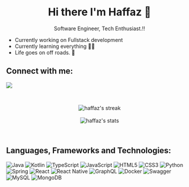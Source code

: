 <h1 align='center'>
Hi there  I'm Haffaz 👋
</h1>

<p align='center'>
Software Engineer, Tech Enthusiast.!!
</p>

- Currently working on Fullstack development
- Currently learning everything 🧗‍♀️
- Life goes on off roads. 🚙

## Connect with me:

<p align = "center">

[<img src = "https://img.shields.io/badge/LinkedIn-0077B5?style=for-the-badge&logo=linkedin&logoColor=white" />](https://www.linkedin.com/in/mohomed-haffaz/)

</p>
<br/>

<p align="center">
 
<img title="🔥 Get streak stats for your profile at git.io/streak-stats" alt="haffaz's streak" src="http://github-readme-streak-stats.herokuapp.com?user=Haffaz&theme=react&date_format=M%20j%5B%2C%20Y%5D"/>
 <br/><br/>
 <img title="🔥 Get stats for your profile at git.io/github-readme-stats" alt="haffaz's stats" src="https://github-readme-stats.vercel.app/api?username=Haffaz&count_private=true&show_icons=true&theme=react"/>
  
</p>

<br/>


## Languages, Frameworks and Technologies:

![Java](https://img.shields.io/badge/java-%23ED8B00.svg?style=for-the-badge&logo=java&logoColor=white)
![Kotlin](https://img.shields.io/badge/kotlin-%230095D5.svg?style=for-the-badge&logo=kotlin&logoColor=white)
![TypeScript](https://img.shields.io/badge/typescript-%23007ACC.svg?style=for-the-badge&logo=typescript&logoColor=white)
![JavaScript](https://img.shields.io/badge/javascript-%23323330.svg?style=for-the-badge&logo=javascript&logoColor=%23F7DF1E)
![HTML5](https://img.shields.io/badge/html5-%23E34F26.svg?style=for-the-badge&logo=html5&logoColor=white)
![CSS3](https://img.shields.io/badge/css3-%231572B6.svg?style=for-the-badge&logo=css3&logoColor=white)
![Python](https://img.shields.io/badge/python-3670A0?style=for-the-badge&logo=python&logoColor=ffdd54)
![Spring](https://img.shields.io/badge/spring-%236DB33F.svg?style=for-the-badge&logo=spring&logoColor=white)
![React](https://img.shields.io/badge/react-%2320232a.svg?style=for-the-badge&logo=react&logoColor=%2361DAFB)
![React Native](https://img.shields.io/badge/react_native-%2320232a.svg?style=for-the-badge&logo=react&logoColor=%2361DAFB)
![GraphQL](https://img.shields.io/badge/-GraphQL-E10098?style=for-the-badge&logo=graphql&logoColor=white)
![Docker](https://img.shields.io/badge/docker-%230db7ed.svg?style=for-the-badge&logo=docker&logoColor=white)
![Swagger](https://img.shields.io/badge/-Swagger-%23Clojure?style=for-the-badge&logo=swagger&logoColor=white)
![MySQL](https://img.shields.io/badge/mysql-%2300f.svg?style=for-the-badge&logo=mysql&logoColor=white)
![MongoDB](https://img.shields.io/badge/MongoDB-%234ea94b.svg?style=for-the-badge&logo=mongodb&logoColor=white)
